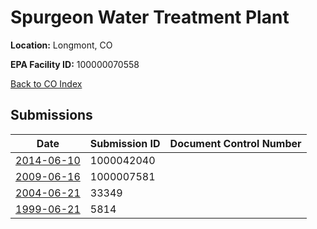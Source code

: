 # Spurgeon Water Treatment Plant

**Location:** Longmont, CO

**EPA Facility ID:** 100000070558

[Back to CO Index](../../index.md)

## Submissions

| Date | Submission ID | Document Control Number |
|------|--------------|-------------------------|
| [2014-06-10](submissions/1000042040.md) | 1000042040 |  |
| [2009-06-16](submissions/1000007581.md) | 1000007581 |  |
| [2004-06-21](submissions/33349.md) | 33349 |  |
| [1999-06-21](submissions/5814.md) | 5814 |  |
